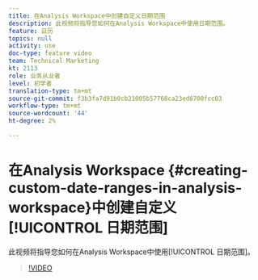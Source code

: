 ```yaml
---
title: 在Analysis Workspace中创建自定义日期范围
description: 此视频将指导您如何在Analysis Workspace中使用日期范围。
feature: 日历
topics: null
activity: use
doc-type: feature video
team: Technical Marketing
kt: 2113
role: 业务从业者
level: 初学者
translation-type: tm+mt
source-git-commit: f3b3fa7d91b0cb21005b57768ca23ed6700fcc03
workflow-type: tm+mt
source-wordcount: '44'
ht-degree: 2%

---
```



# 在Analysis Workspace {#creating-custom-date-ranges-in-analysis-workspace}中创建自定义[!UICONTROL 日期范围]

此视频将指导您如何在Analysis Workspace中使用[!UICONTROL 日期范围]。

>[!VIDEO](https://video.tv.adobe.com/v/23975/?quality=12)